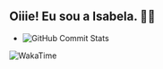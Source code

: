 ## Oiiie! Eu sou a Isabela. 🎲👾


- ![GitHub Commit Stats](https://github-readme-stats.vercel.app/api?username=euaisabela&show_icons=true&count_private=true&hide=issues&theme=default)


![WakaTime](https://wakatime.com/badge/user/euaisabela.svg)







